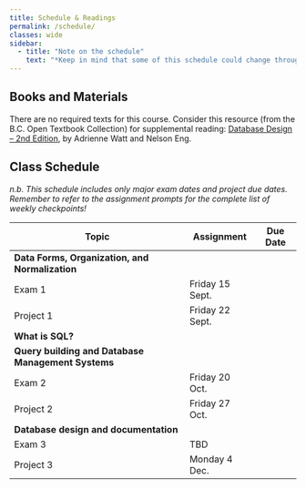 ```yaml
---
title: Schedule & Readings
permalink: /schedule/
classes: wide
sidebar:
  - title: "Note on the schedule"
    text: "*Keep in mind that some of this schedule could change throughout the semester. However, if anything changes I'll update this page, and I'll be sure to give you plenty of advance notice.*"
---
```


## Books and Materials

There are no required texts for this course. Consider this resource (from the B.C. Open Textbook Collection) for supplemental reading: [Database Design – 2nd Edition](https://opentextbc.ca/dbdesign01/open/download?type=pdf), by Adrienne Watt and Nelson Eng.

## Class Schedule

*n.b. This schedule includes only major exam dates and project due dates. Remember to refer to the assignment prompts for the complete list of weekly checkpoints!*

Topic|Assignment|Due Date
--|----|--
**Data Forms, Organization, and Normalization**|
|Exam 1|Friday 15 Sept.
|Project 1|Friday 22 Sept.
**What is SQL?**|
**Query building and Database Management Systems**|
|Exam 2|Friday 20 Oct.
|Project 2|Friday 27 Oct.
**Database design and documentation**|
|Exam 3|TBD
|Project 3|Monday 4 Dec.

